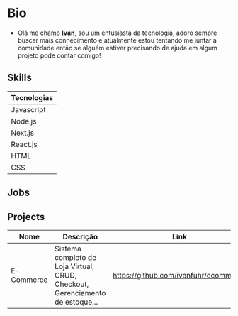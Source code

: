 # Bio
- Olá me chamo **Ivan**, sou um entusiasta da tecnologia, adoro sempre buscar mais conhecimento e atualmente estou tentando me juntar a comunidade então se alguém estiver precisando de ajuda em algum projeto pode contar comigo!

## Skills

Tecnologias |
------------|
Javascript  |
Node.js     |
Next.js     | 
React.js    | 
HTML        | 
CSS         | 

## Jobs

## Projects
Nome       | Descrição                                                                    | Link                                | Status         |
-----------|------------------------------------------------------------------------------|-------------------------------------|----------------|
E-Commerce | Sistema completo de Loja Virtual, CRUD, Checkout, Gerenciamento de estoque...|https://github.com/ivanfuhr/ecommerce| Em planejamento| 
